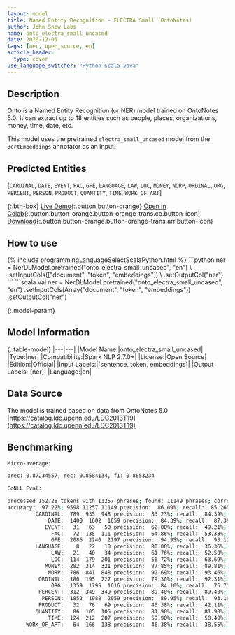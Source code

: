 ```yaml
---
layout: model
title: Named Entity Recognition - ELECTRA Small (OntoNotes)
author: John Snow Labs
name: onto_electra_small_uncased
date: 2020-12-05
tags: [ner, open_source, en]
article_header:
  type: cover
use_language_switcher: "Python-Scala-Java"
---
```


## Description

Onto is a Named Entity Recognition (or NER) model trained on OntoNotes 5.0. It can extract up to 18 entities such as people, places, organizations, money, time, date, etc.

This model uses the pretrained `electra_small_uncased` model from the `BertEmbeddings` annotator as an input.

## Predicted Entities

\[`CARDINAL`, `DATE`, `EVENT`, `FAC`, `GPE`, `LANGUAGE`, `LAW`, `LOC`, `MONEY`, `NORP`, `ORDINAL`, `ORG`, `PERCENT`, `PERSON`, `PRODUCT`, `QUANTITY`, `TIME`, `WORK_OF_ART`]

{:.btn-box}
[Live Demo](https://demo.johnsnowlabs.com/public/NER_EN_18){:.button.button-orange}
[Open in Colab](https://colab.research.google.com/github/JohnSnowLabs/spark-nlp-workshop/blob/master/tutorials/streamlit_notebooks/NER_EN.ipynb){:.button.button-orange.button-orange-trans.co.button-icon}
[Download](https://s3.amazonaws.com/auxdata.johnsnowlabs.com/public/models/onto_electra_small_uncased_en_2.7.0_2.4_1607202932422.zip){:.button.button-orange.button-orange-trans.arr.button-icon}

## How to use



<div class="tabs-box" markdown="1">
{% include programmingLanguageSelectScalaPython.html %}
```python
ner = NerDLModel.pretrained("onto_electra_small_uncased", "en") \
        .setInputCols(["document", "token", "embeddings"]) \
        .setOutputCol("ner")
```
```scala
val ner = NerDLModel.pretrained("onto_electra_small_uncased", "en")
        .setInputCols(Array("document", "token", "embeddings"))
        .setOutputCol("ner")
```
</div>

{:.model-param}
## Model Information

{:.table-model}
|---|---|
|Model Name:|onto_electra_small_uncased|
|Type:|ner|
|Compatibility:|Spark NLP 2.7.0+|
|License:|Open Source|
|Edition:|Official|
|Input Labels:|[sentence, token, embeddings]|
|Output Labels:|[ner]|
|Language:|en|

## Data Source

The model is trained based on data from OntoNotes 5.0 [https://catalog.ldc.upenn.edu/LDC2013T19](https://catalog.ldc.upenn.edu/LDC2013T19)

## Benchmarking

```bash
Micro-average:

prec: 0.87234557, rec: 0.8584134, f1: 0.8653234 

CoNLL Eval:

processed 152728 tokens with 11257 phrases; found: 11149 phrases; correct: 9598.
accuracy:  97.22%; 9598 11257 11149 precision:  86.09%; recall:  85.26%; FB1:  85.67
         CARDINAL:  789  935  948 precision:  83.23%; recall:  84.39%; FB1:  83.80  948
             DATE:  1400  1602  1659 precision:  84.39%; recall:  87.39%; FB1:  85.86  1659
            EVENT:   31   63   50 precision:  62.00%; recall:  49.21%; FB1:  54.87  50
              FAC:   72  135  111 precision:  64.86%; recall:  53.33%; FB1:  58.54  111
              GPE:  2086  2240  2197 precision:  94.95%; recall:  93.12%; FB1:  94.03  2197
         LANGUAGE:    8   22   10 precision:  80.00%; recall:  36.36%; FB1:  50.00  10
              LAW:   21   40   34 precision:  61.76%; recall:  52.50%; FB1:  56.76  34
              LOC:  114  179  201 precision:  56.72%; recall:  63.69%; FB1:  60.00  201
            MONEY:  282  314  321 precision:  87.85%; recall:  89.81%; FB1:  88.82  321
             NORP:  786  841  848 precision:  92.69%; recall:  93.46%; FB1:  93.07  848
          ORDINAL:  180  195  227 precision:  79.30%; recall:  92.31%; FB1:  85.31  227
              ORG:  1359  1795  1616 precision:  84.10%; recall:  75.71%; FB1:  79.68  1616
          PERCENT:  312  349  349 precision:  89.40%; recall:  89.40%; FB1:  89.40  349
           PERSON:  1852  1988  2059 precision:  89.95%; recall:  93.16%; FB1:  91.52  2059
          PRODUCT:   32   76   69 precision:  46.38%; recall:  42.11%; FB1:  44.14  69
         QUANTITY:   86  105  105 precision:  81.90%; recall:  81.90%; FB1:  81.90  105
             TIME:  124  212  207 precision:  59.90%; recall:  58.49%; FB1:  59.19  207
      WORK_OF_ART:   64  166  138 precision:  46.38%; recall:  38.55%; FB1:  42.11  138
```